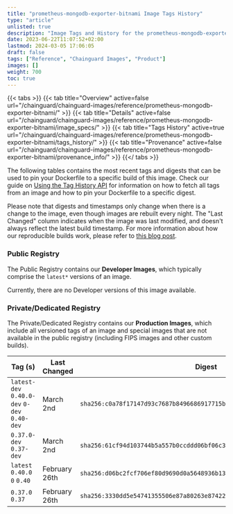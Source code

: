 ```yaml
---
title: "prometheus-mongodb-exporter-bitnami Image Tags History"
type: "article"
unlisted: true
description: "Image Tags and History for the prometheus-mongodb-exporter-bitnami Chainguard Image"
date: 2023-06-22T11:07:52+02:00
lastmod: 2024-03-05 17:06:05
draft: false
tags: ["Reference", "Chainguard Images", "Product"]
images: []
weight: 700
toc: true
---
```


{{< tabs >}}
{{< tab title="Overview" active=false url="/chainguard/chainguard-images/reference/prometheus-mongodb-exporter-bitnami/" >}}
{{< tab title="Details" active=false url="/chainguard/chainguard-images/reference/prometheus-mongodb-exporter-bitnami/image_specs/" >}}
{{< tab title="Tags History" active=true url="/chainguard/chainguard-images/reference/prometheus-mongodb-exporter-bitnami/tags_history/" >}}
{{< tab title="Provenance" active=false url="/chainguard/chainguard-images/reference/prometheus-mongodb-exporter-bitnami/provenance_info/" >}}
{{</ tabs >}}

The following tables contains the most recent tags and digests that can be used to pin your Dockerfile to a specific build of this image. Check our guide on [Using the Tag History API](/chainguard/chainguard-images/using-the-tag-history-api/) for information on how to fetch all tags from an image and how to pin your Dockerfile to a specific digest.

Please note that digests and timestamps only change when there is a change to the image, even though images are rebuilt every night. The "Last Changed" column indicates when the image was last modified, and doesn't always reflect the latest build timestamp. For more information about how our reproducible builds work, please refer to [this blog post](https://www.chainguard.dev/unchained/reproducing-chainguards-reproducible-image-builds).

### Public Registry
The Public Registry contains our **Developer Images**, which typically comprise the `latest*` versions of an image.

Currently, there are no Developer versions of this image available.

### Private/Dedicated Registry
The Private/Dedicated Registry contains our **Production Images**, which include all versioned tags of an image and special images that are not available in the public registry (including FIPS images and other custom builds).

| Tag (s)                                       | Last Changed  | Digest                                                                    |
|-----------------------------------------------|---------------|---------------------------------------------------------------------------|
|  `latest-dev` `0.40.0-dev` `0-dev` `0.40-dev` | March 2nd     | `sha256:c0a78f17147d93c7687b8496686917715bd714fcf97631b351a32142be2b9382` |
|  `0.37.0-dev` `0.37-dev`                      | March 2nd     | `sha256:61cf94d103744b5a557b0ccddd06bf06c37fb814527d485cf7e567b715f4a0ad` |
|  `latest` `0.40.0` `0` `0.40`                 | February 26th | `sha256:d06bc2fcf706ef80d9690d0a5648936b1371cda30653b5b91c418f6202733969` |
|  `0.37.0` `0.37`                              | February 26th | `sha256:3330dd5e54741355506e87a80263e87422ee1ce088555d80a8c3201ba0112025` |

